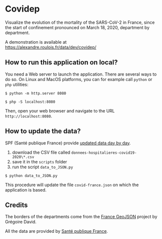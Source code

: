 # Covidep

Visualize the evolution of the mortality of the SARS-CoV-2 in France, since the start of confinement pronounced on March 18, 2020, department by department.

A demonstration is available at https://alexandre.roulois.fr/data/dev/covidep/

## How to run this application on local?

You need a Web server to launch the application. There are several ways to do so. On Linux and MacOS platforms, you can for example call `python` or `php` utilities:

```shell
$ python -m http.server 8080
```

```shell
$ php -S localhost:8080
```

Then, open your web browser and navigate to the URL `http://localhost:8080`.

## How to update the data?

SPF (Santé publique France) provide [updated data day by day](https://www.data.gouv.fr/fr/datasets/donnees-hospitalieres-relatives-a-lepidemie-de-covid-19/).

1. download the CSV file called `donnees-hospitalieres-covid19-2020\*.csv`
2. save it in the `scripts` folder
3. run the script `data_to_JSON.py`
```shell
$ python data_to_JSON.py
```

This procedure will update the file `covid-france.json` on which the application is based.

## Credits

The borders of the departments come from the <a href="https://github.com/gregoiredavid/france-geojson">France GeoJSON</a> project by Grégoire David.

All the data are provided by <a href="https://www.data.gouv.fr/fr/organizations/sante-publique-france/">Santé publique France</a>.